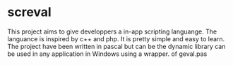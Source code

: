 screval
=======
This project aims to give developpers a in-app scripting languange.
The languance is inspired by  c++ and php. It is pretty simple and easy to learn.
The project have been written in pascal but can be the dynamic library can be used in any application in Windows using a wrapper. of geval.pas

